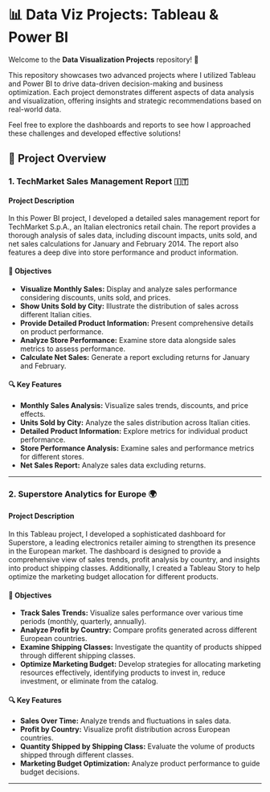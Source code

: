 # 📊 Data Viz Projects: Tableau & Power BI

Welcome to the **Data Visualization Projects** repository! 🌟

This repository showcases two advanced projects where I utilized Tableau and Power BI to drive data-driven decision-making and business optimization. Each project demonstrates different aspects of data analysis and visualization, offering insights and strategic recommendations based on real-world data.

Feel free to explore the dashboards and reports to see how I approached these challenges and developed effective solutions!

## 🚀 Project Overview


### 1. **TechMarket Sales Management Report** 🇮🇹

#### **Project Description**
In this Power BI project, I developed a detailed sales management report for TechMarket S.p.A., an Italian electronics retail chain. The report provides a thorough analysis of sales data, including discount impacts, units sold, and net sales calculations for January and February 2014. The report also features a deep dive into store performance and product information.

#### **🎯 Objectives**
- **Visualize Monthly Sales:** Display and analyze sales performance considering discounts, units sold, and prices.
- **Show Units Sold by City:** Illustrate the distribution of sales across different Italian cities.
- **Provide Detailed Product Information:** Present comprehensive details on product performance.
- **Analyze Store Performance:** Examine store data alongside sales metrics to assess performance.
- **Calculate Net Sales:** Generate a report excluding returns for January and February.

#### **🔍 Key Features**
- **Monthly Sales Analysis:** Visualize sales trends, discounts, and price effects.
- **Units Sold by City:** Analyze the sales distribution across Italian cities.
- **Detailed Product Information:** Explore metrics for individual product performance.
- **Store Performance Analysis:** Examine sales and performance metrics for different stores.
- **Net Sales Report:** Analyze sales data excluding returns.

---

### 2. **Superstore Analytics for Europe** 🌍

#### **Project Description**
In this Tableau project, I developed a sophisticated dashboard for Superstore, a leading electronics retailer aiming to strengthen its presence in the European market. The dashboard is designed to provide a comprehensive view of sales trends, profit analysis by country, and insights into product shipping classes. Additionally, I created a Tableau Story to help optimize the marketing budget allocation for different products.

#### **🎯 Objectives**
- **Track Sales Trends:** Visualize sales performance over various time periods (monthly, quarterly, annually).
- **Analyze Profit by Country:** Compare profits generated across different European countries.
- **Examine Shipping Classes:** Investigate the quantity of products shipped through different shipping classes.
- **Optimize Marketing Budget:** Develop strategies for allocating marketing resources effectively, identifying products to invest in, reduce investment, or eliminate from the catalog.

#### **🔍 Key Features**
- **Sales Over Time:** Analyze trends and fluctuations in sales data.
- **Profit by Country:** Visualize profit distribution across European countries.
- **Quantity Shipped by Shipping Class:** Evaluate the volume of products shipped through different classes.
- **Marketing Budget Optimization:** Analyze product performance to guide budget decisions.

---



